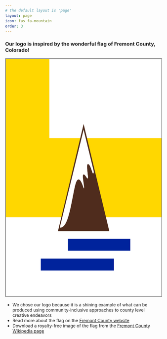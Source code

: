 ```yaml
---
# the default layout is 'page'
layout: page
icon: fas fa-mountain
order: 3
---
```


### Our logo is inspired by the wonderful flag of Fremont County, Colorado!

<img src="assets/img/flag.png" width="1280" height="768" alt="Fremont County flag" style="border: 2px solid grey;">

* We chose our logo because it is a shining example of what can be produced using community-inclusive approaches to county level creative endeavors
* Read more about the flag on the [Fremont County website](https://fremontcountyco.gov/fremont-county-flag)
* Download a royalty-free image of the flag from the [Fremont County Wikipedia page](https://en.wikipedia.org/wiki/Fremont_County,_Colorado)
